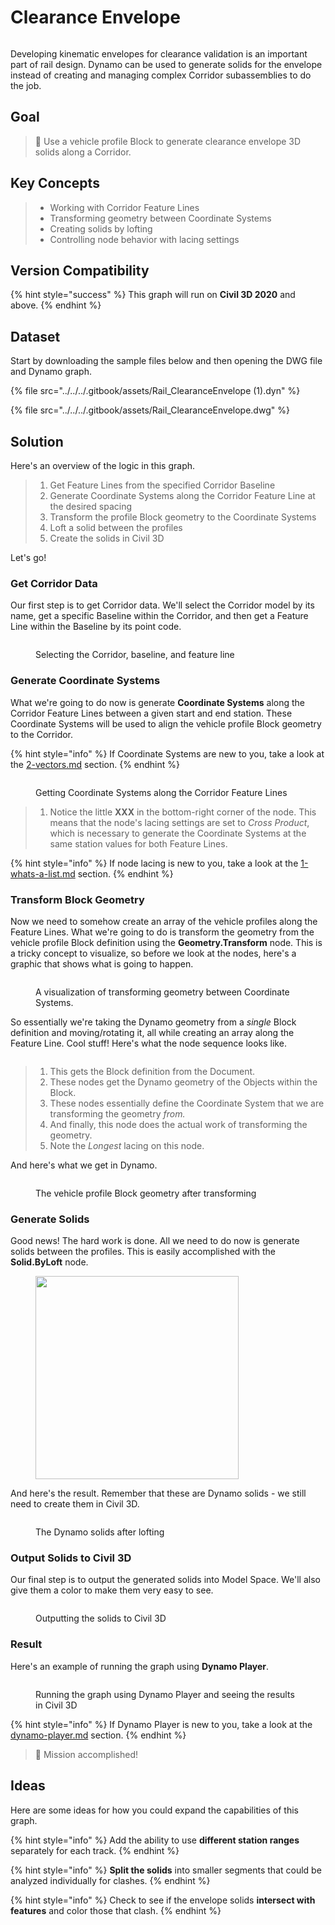 # Clearance Envelope

<figure><img src="../../../.gitbook/assets/Rail_ClearanceEnvelope_Player.gif" alt=""><figcaption></figcaption></figure>

Developing kinematic envelopes for clearance validation is an important part of rail design. Dynamo can be used to generate solids for the envelope instead of creating and managing complex Corridor subassemblies to do the job.

## Goal

> :dart: Use a vehicle profile Block to generate clearance envelope 3D solids along a Corridor.

## Key Concepts

> * Working with Corridor Feature Lines
> * Transforming geometry between Coordinate Systems
> * Creating solids by lofting
> * Controlling node behavior with lacing settings

## Version Compatibility

{% hint style="success" %}
This graph will run on **Civil 3D 2020** and above.
{% endhint %}

## Dataset

Start by downloading the sample files below and then opening the DWG file and Dynamo graph.

{% file src="../../../.gitbook/assets/Rail_ClearanceEnvelope (1).dyn" %}

{% file src="../../../.gitbook/assets/Rail_ClearanceEnvelope.dwg" %}

## Solution

Here's an overview of the logic in this graph.

> 1. Get Feature Lines from the specified Corridor Baseline
> 2. Generate Coordinate Systems along the Corridor Feature Line at the desired spacing
> 3. Transform the profile Block geometry to the Coordinate Systems
> 4. Loft a solid between the profiles
> 5. Create the solids in Civil 3D

Let's go!

### Get Corridor Data

Our first step is to get Corridor data. We'll select the Corridor model by its name, get a specific Baseline within the Corridor, and then get a Feature Line within the Baseline by its point code.

<figure><img src="../../../.gitbook/assets/Rail_ClearanceEnvelope_GetCorridorData.png" alt=""><figcaption><p>Selecting the Corridor, baseline, and feature line</p></figcaption></figure>

### Generate Coordinate Systems

What we're going to do now is generate **Coordinate Systems** along the Corridor Feature Lines between a given start and end station. These Coordinate Systems will be used to align the vehicle profile Block geometry to the Corridor.

{% hint style="info" %}
If Coordinate Systems are new to you, take a look at the [2-vectors.md](../../../5\_essential\_nodes\_and\_concepts/5-2\_geometry-for-computational-design/2-vectors.md "mention") section.
{% endhint %}

<figure><img src="../../../.gitbook/assets/Rail_ClearanceEnvelope_CreateCoordinateSystems.png" alt=""><figcaption><p>Getting Coordinate Systems along the Corridor Feature Lines</p></figcaption></figure>

> 1. Notice the little **XXX** in the bottom-right corner of the node. This means that the node's lacing settings are set to _Cross Product_, which is necessary to generate the Coordinate Systems at the same station values for both Feature Lines.

{% hint style="info" %}
If node lacing is new to you, take a look at the [1-whats-a-list.md](../../../5\_essential\_nodes\_and\_concepts/5-4\_designing-with-lists/1-whats-a-list.md "mention") section.
{% endhint %}

### Transform Block Geometry

Now we need to somehow create an array of the vehicle profiles along the Feature Lines. What we're going to do is transform the geometry from the vehicle profile Block definition using the **Geometry.Transform** node. This is a tricky concept to visualize, so before we look at the nodes, here's a graphic that shows what is going to happen.

<figure><img src="../../../.gitbook/assets/Rail_ClearanceEnvelope_TransformAnimation.gif" alt=""><figcaption><p>A visualization of transforming geometry between Coordinate Systems.</p></figcaption></figure>

So essentially we're taking the Dynamo geometry from a _single_ Block definition and moving/rotating it, all while creating an array along the Feature Line. Cool stuff! Here's what the node sequence looks like.

<figure><img src="../../../.gitbook/assets/Rail_ClearanceEnvelope_Transform.png" alt=""><figcaption></figcaption></figure>

> 1. This gets the Block definition from the Document.
> 2. These nodes get the Dynamo geometry of the Objects within the Block.
> 3. These nodes essentially define the Coordinate System that we are transforming the geometry _from._
> 4. And finally, this node does the actual work of transforming the geometry.
> 5. Note the _Longest_ lacing on this node.

And here's what we get in Dynamo.

<figure><img src="../../../.gitbook/assets/Rail_ClearanceEnvelope_Dynamo_Profiles.png" alt=""><figcaption><p>The vehicle profile Block geometry after transforming</p></figcaption></figure>

### Generate Solids

Good news! The hard work is done. All we need to do now is generate solids between the profiles. This is easily accomplished with the **Solid.ByLoft** node.

<figure><img src="../../../.gitbook/assets/Rail_PlaceTies_SolidByLoft.png" alt="" width="325"><figcaption></figcaption></figure>

And here's the result. Remember that these are Dynamo solids - we still need to create them in Civil 3D.

<figure><img src="../../../.gitbook/assets/Rail_ClearanceEnvelope_Dynamo_Solids.png" alt=""><figcaption><p>The Dynamo solids after lofting</p></figcaption></figure>

### Output Solids to Civil 3D

Our final step is to output the generated solids into Model Space. We'll also give them a color to make them very easy to see.

<figure><img src="../../../.gitbook/assets/Rail_ClearanceEnvelope_SolidsToC3D.png" alt=""><figcaption><p>Outputting the solids to Civil 3D</p></figcaption></figure>

### Result

Here's an example of running the graph using **Dynamo Player**.

<figure><img src="../../../.gitbook/assets/Rail_ClearanceEnvelope_Player.gif" alt=""><figcaption><p>Running the graph using Dynamo Player and seeing the results in Civil 3D</p></figcaption></figure>

{% hint style="info" %}
If Dynamo Player is new to you, take a look at the [dynamo-player.md](../../dynamo-player.md "mention") section.
{% endhint %}

> :tada: Mission accomplished!

## Ideas

Here are some ideas for how you could expand the capabilities of this graph.

{% hint style="info" %}
Add the ability to use **different station ranges** separately for each track.
{% endhint %}

{% hint style="info" %}
**Split the solids** into smaller segments that could be analyzed individually for clashes.
{% endhint %}

{% hint style="info" %}
Check to see if the envelope solids **intersect with features** and color those that clash.
{% endhint %}
